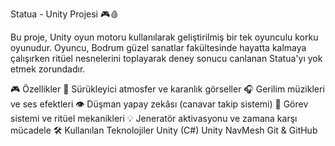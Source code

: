 Statua - Unity Projesi 🎮🩸

Bu proje, Unity oyun motoru kullanılarak geliştirilmiş bir tek oyunculu korku oyunudur. 
Oyuncu, Bodrum güzel sanatlar fakültesinde hayatta kalmaya çalışırken ritüel nesnelerini toplayarak deney sonucu canlanan Statua'yı yok etmek zorundadır.

🎮 Özellikler
🔦 Sürükleyici atmosfer ve karanlık görseller
🎧 Gerilim müzikleri ve ses efektleri
👁️ Düşman yapay zekâsı (canavar takip sistemi)
🧩 Görev sistemi ve ritüel mekanikleri
💡 Jeneratör aktivasyonu ve zamana karşı mücadele
🛠️ Kullanılan Teknolojiler
Unity (C#)
Unity NavMesh
Git & GitHub
